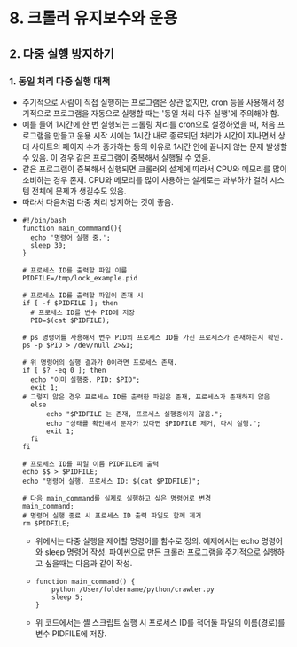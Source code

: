 # 8. 크롤러 유지보수와 운용
## 2. 다중 실행 방지하기
### 1. 동일 처리 다중 실행 대책
- 주기적으로 사람이 직접 실행하는 프로그램은 상관 없지만, cron 등을 사용해서 정기적으로 프로그램을 자동으로 실행할 때는 '동일 처리 다주 실행'에 주의해야 함.
- 예를 들어 1시간에 한 번 실행되는 크롤링 처리를 cron으로 설정하였을 때, 처음 프로그램을 만들고 운용 시작 시에는 1시간 내로 종료되던 처리가 시간이 지나면서 상대 사이트의 페이지 수가 증가하는 등의 이유로 1시간 안에 끝나지 않는 문제 발생할 수 있음. 이 경우 같은 프로그램이 중복해서 실행될 수 있음.
- 같은 프로그램이 중복해서 실행되면 크롤러의 설계에 따라서 CPU와 메모리를  많이 소비하는 경우 존재. CPU와 메모리를 많이 사용하는 설계로는 과부하가 걸려 시스템 전체에 문제가 생길수도 있음. 
- 따라서 다음처럼 다중 처리 방지하는 것이 좋음.
- ```shell
  #!/bin/bash
  function main_commmand(){
    echo '명령어 실행 중.';
    sleep 30;
  }

  # 프로세스 ID를 출력할 파일 이름
  PIDFILE=/tmp/lock_example.pid

  # 프로세스 ID를 출력할 파일이 존재 시
  if [ -f $PIDFILE ]; then
    # 프로세스 ID를 변수 PID에 저장
    PID=$(cat $PIDFILE);
  
  # ps 명령어를 사용해서 변수 PID의 프로세스 ID를 가진 프로세스가 존재하는지 확인.
  ps -p $PID > /dev/null 2>&1;

  # 위 명령어의 실행 결과가 0이라면 프로세스 존재.
  if [ $? -eq 0 ]; then
    echo "이미 실행중. PID: $PID";
    exit 1;
  # 그렇지 않은 경우 프로세스 ID를 출력한 파일은 존재, 프로세스가 존재하지 않음
    else
        echo "$PIDFILE 는 존재, 프로세스 실행중이지 않음.";
        echo "상태를 확인해서 문자가 있다면 $PIDFILE 제거, 다시 실행.";
        exit 1;
    fi
  fi

  # 프로세스 ID를 파일 이름 PIDFILE에 출력
  echo $$ > $PIDFILE;
  echo "명령어 실행. 프로세스 ID: $(cat $PIDFILE)";

  # 다음 main_command를 실제로 실행하고 싶은 명령어로 변경
  main_command;
  # 명령어 실행 종료 시 프로세스 ID 출력 파일도 함께 제거
  rm $PIDFILE;
  ```
  - 위에서는 다중 실행을 제어할 명령어를 함수로 정의. 예제에서는 echo 명령어와 sleep 명령어 작성. 파이썬으로 만든 크롤러 프로그램을 주기적으로 실행하고 싶을때는 다음과 같이 작성.
  - ```shell
    function main_command() {
        python /User/foldername/python/crawler.py
        sleep 5;
    }
    ```
  - 위 코드에서는 셸 스크립트 실행 시  프로세스 ID를 적어둘 파일의 이름(경로)를 변수 PIDFILE에 저장.